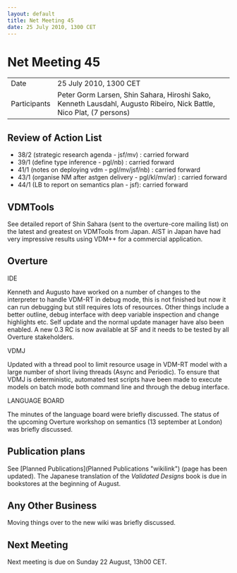 ```yaml
---
layout: default
title: Net Meeting 45
date: 25 July 2010, 1300 CET
---
```



# Net Meeting 45

|||
|---|---|
| Date | 25 July 2010, 1300 CET |
| Participants | Peter Gorm Larsen, Shin Sahara, Hiroshi Sako, Kenneth Lausdahl, Augusto Ribeiro, Nick Battle, Nico Plat, (7 persons) |

Review of Action List
---------------------

-   38/2 (strategic research agenda - jsf/mv) : carried forward
-   39/1 (define type inference - pgl/nb) : carried forward
-   41/1 (notes on deploying vdm - pgl/mv/jsf/nb) : carried forward
-   43/1 (organise NM after astgen delivery - pgl/kl/mv/ar) : carried
    forward
-   44/1 (LB to report on semantics plan - jsf): carried forward

VDMTools
--------

See detailed report of Shin Sahara (sent to the overture-core mailing
list) on the latest and greatest on VDMTools from Japan. AIST in Japan
have had very impressive results using VDM++ for a commercial
application.

Overture
--------

IDE

Kenneth and Augusto have worked on a number of changes to the
interpreter to handle VDM-RT in debug mode, this is not finished but now
it can run debugging but still requires lots of resources. Other things
include a better outline, debug interface with deep variable inspection
and change highlights etc. Self update and the normal update manager
have also been enabled. A new 0.3 RC is now available at SF and it needs
to be tested by all Overture stakeholders.

VDMJ

Updated with a thread pool to limit resource usage in VDM-RT model with
a large number of short living threads (Async and Periodic). To ensure
that VDMJ is deterministic, automated test scripts have been made to
execute models on batch mode both command line and through the debug
interface.

LANGUAGE BOARD

The minutes of the language board were briefly discussed. The status of
the upcoming Overture workshop on semantics (13 september at London) was
briefly discussed.

Publication plans
-----------------

See [Planned Publications](Planned Publications "wikilink") (page has
been updated). The Japanese translation of the *Validated Designs* book
is due in bookstores at the beginning of August.

Any Other Business
------------------

Moving things over to the new wiki was briefly discussed.

Next Meeting
------------

Next meeting is due on Sunday 22 August, 13h00 CET.
